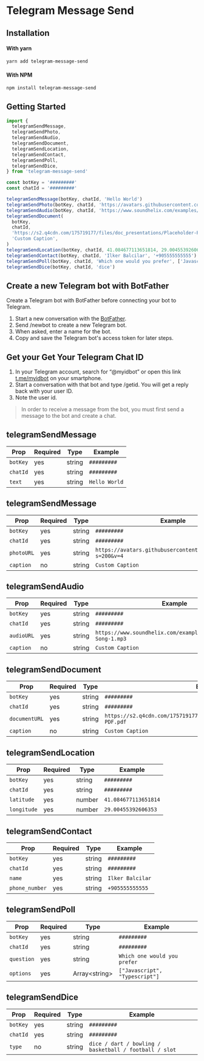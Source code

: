 # Telegram Message Send

## Installation

#### With yarn

```sh
yarn add telegram-message-send
```

#### With NPM

```sh
npm install telegram-message-send
```

## Getting Started

```jsx
import {
  telegramSendMessage,
  telegramSendPhoto,
  telegramSendAudio,
  telegramSendDocument,
  telegramSendLocation,
  telegramSendContact,
  telegramSendPoll,
  telegramSendDice,
} from 'telegram-message-send'

const botKey = '#########'
const chatId = '#########'

telegramSendMessage(botKey, chatId, 'Hello World')
telegramSendPhoto(botKey, chatId, 'https://avatars.githubusercontent.com/u/100691616?s=200&v=4', 'Custom Caption')
telegramSendAudio(botKey, chatId, 'https://www.soundhelix.com/examples/mp3/SoundHelix-Song-1.mp3', 'Custom Caption')
telegramSendDocument(
  botKey,
  chatId,
  'https://s2.q4cdn.com/175719177/files/doc_presentations/Placeholder-PDF.pdf',
  'Custom Caption',
)
telegramSendLocation(botKey, chatId, 41.084677113651814, 29.00455392606353)
telegramSendContact(botKey, chatId, 'Ilker Balcilar', '+905555555555')
telegramSendPoll(botKey, chatId, 'Which one would you prefer', ['Javascript', 'Typescript'])
telegramSendDice(botKey, chatId, 'dice')
```

## Create a new Telegram bot with BotFather

Create a Telegram bot with BotFather before connecting your bot to Telegram.

1. Start a new conversation with the [BotFather](https://telegram.me/botfather).
1. Send /newbot to create a new Telegram bot.
1. When asked, enter a name for the bot.
1. Copy and save the Telegram bot's access token for later steps.

## Get your Get Your Telegram Chat ID

1. In your Telegram account, search for “@myidbot” or open this link [t.me/myidbot](https://t.me/myidbot) on your smartphone.
1. Start a conversation with that bot and type /getid. You will get a reply back with your user ID.
1. Note the user id.

> In order to receive a message from the bot, you must first send a message to the bot and create a chat.

## telegramSendMessage

| Prop     | Required | Type   | Example       |
| -------- | -------- | ------ | ------------- |
| `botKey` | yes      | string | `#########`   |
| `chatId` | yes      | string | `#########`   |
| `text`   | yes      | string | `Hello World` |

## telegramSendMessage

| Prop       | Required | Type   | Example                                                       |
| ---------- | -------- | ------ | ------------------------------------------------------------- |
| `botKey`   | yes      | string | `#########`                                                   |
| `chatId`   | yes      | string | `#########`                                                   |
| `photoURL` | yes      | string | `https://avatars.githubusercontent.com/u/100691616?s=200&v=4` |
| `caption`  | no       | string | `Custom Caption`                                              |

## telegramSendAudio

| Prop       | Required | Type   | Example                                                         |
| ---------- | -------- | ------ | --------------------------------------------------------------- |
| `botKey`   | yes      | string | `#########`                                                     |
| `chatId`   | yes      | string | `#########`                                                     |
| `audioURL` | yes      | string | `https://www.soundhelix.com/examples/mp3/SoundHelix-Song-1.mp3` |
| `caption`  | no       | string | `Custom Caption`                                                |

## telegramSendDocument

| Prop          | Required | Type   | Example                                                                      |
| ------------- | -------- | ------ | ---------------------------------------------------------------------------- |
| `botKey`      | yes      | string | `#########`                                                                  |
| `chatId`      | yes      | string | `#########`                                                                  |
| `documentURL` | yes      | string | `https://s2.q4cdn.com/175719177/files/doc_presentations/Placeholder-PDF.pdf` |
| `caption`     | no       | string | `Custom Caption`                                                             |

## telegramSendLocation

| Prop        | Required | Type   | Example              |
| ----------- | -------- | ------ | -------------------- |
| `botKey`    | yes      | string | `#########`          |
| `chatId`    | yes      | string | `#########`          |
| `latitude`  | yes      | number | `41.084677113651814` |
| `longitude` | yes      | number | `29.00455392606353`  |

## telegramSendContact

| Prop           | Required | Type   | Example          |
| -------------- | -------- | ------ | ---------------- |
| `botKey`       | yes      | string | `#########`      |
| `chatId`       | yes      | string | `#########`      |
| `name`         | yes      | string | `Ilker Balcilar` |
| `phone_number` | yes      | string | `+905555555555`  |

## telegramSendPoll

| Prop       | Required | Type                  | Example                        |
| ---------- | -------- | --------------------- | ------------------------------ |
| `botKey`   | yes      | string                | `#########`                    |
| `chatId`   | yes      | string                | `#########`                    |
| `question` | yes      | string                | `Which one would you prefer`   |
| `options`  | yes      | Array<string<string>> | `["Javascript", "Typescript"]` |

## telegramSendDice

| Prop     | Required | Type   | Example                                                |
| -------- | -------- | ------ | ------------------------------------------------------ |
| `botKey` | yes      | string | `#########`                                            |
| `chatId` | yes      | string | `#########`                                            |
| `type`   | no       | string | `dice / dart / bowling / basketball / football / slot` |
